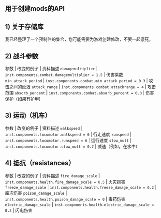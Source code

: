 ## 用于创建mods的API

## 1)  关于存储库

我已经整理了一个预制件的集合，您可能需要为游戏创建修改，不要一起饿死。

## 2)  战斗参数

参数	                         |          改变的例子                                                   |          资料描述
``damagemultiplier``		     |          ``inst.components.combat.damagemultiplier = 1.5``          |          伤害乘数
``min_attack_period``	       |          ``inst.components.combat.min_attack_period = 0.3``         |          攻击之间的延迟
``attack_range``	           |          ``inst.components.combat.attackrange = 4``                 |          攻击范围
``absorb_percent``	         |          ``inst.components.combat.absorb_percent = 0.3``            |          伤害保护（如果有护甲)

## 3)  运动（机车）

参数	                         |          改变的例子                                                   |          资料描述
``walkspeed``		             |          ``inst.components.locomotor.walkspeed = 6``                |          行走速度
``runspeed``	               |          ``inst.components.locomotor.runspeed = 6``                 |          运行速度
``slow_mult``	               |          ``inst.components.locomotor.slow_mult = 0.7``              |          减速（例如，在水中）

## 4) 抵抗（resistances）

参数	                         |          改变的例子                                                   |          资料描述
``fire_damage_scale``		     |          ``inst.components.health.fire_damage_scale = 0.5``         |          火灾损害
``freeze_damage_scale``	     |          ``inst.components.health.freeze_damage_scale = 0.2``       |          霜冻伤害
``poison_damage_scale``	     |          ``inst.components.health.poison_damage_scale = 0``         |          毒药伤害
``electric_damage_scale``	   |          ``inst.components.health.electric_damage_scale = 0.3``     |          闪电伤害

